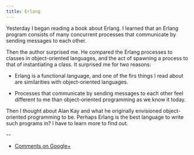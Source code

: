 ```yaml
---
title: Erlang
---
```


Yesterday I began reading a book about Erlang. I learned that an Erlang program
consists of many concurrent processes that communicate by sending messages to
each other.

Then the author surprised me. He compared the Erlang processes to classes in
object-oriented languages, and the act of spawning a process to that of
instantiating a class. It surprised me for two reasons:

- Erlang is a functional language, and one of the firs things I read about are
  similarities with object-oriented languages.

- Processes that communicate by sending messages to each other feel different
  to me than object-oriented programming as we know it today.

Then I thought about Alan Kay and what he originally envisioned object-oriented
programming to be. Perhaps Erlang is the best language to write such programs
in? I have to learn more to find out.

--

* [Comments on Google+](https://plus.google.com/112175093836850283531/posts/ag4DA3aBMhF)
